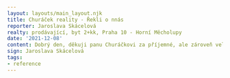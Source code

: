 ```yaml
---
layout: layouts/main_layout.njk
title: Churáček reality - Řekli o nnás
reporter: Jaroslava Skácelová
realty: prodávající, byt 2+kk, Praha 10 - Horní Měcholupy
date: '2021-12-08'
content: Dobrý den, děkuji panu Churáčkovi za příjemné, ale zároveň velmi profesionální jednání, ochotu zodpovídat veškeré mé dotazy a maximální vstřícnost během celého prodeje nemovitosti. Rozsah služeb byl nad očekávání - celý prodej proběhl v podstatě "na klíč" a já se nemusela skoro o nic starat. Ráda bych, aby každý s kým budu v boucnu spolupracovat v jakémkoliv odvětví měl stejný přístup. Zcela bez obav doporučím Churáček Reality s.r.o. všem mým známým, kteří budou mít zájem prodat nebo koupit nemovitost. Děkuji a přeji jen samé úspěchy.
sign: Jaroslava Skácelová
tags: 
- reference
---
```

